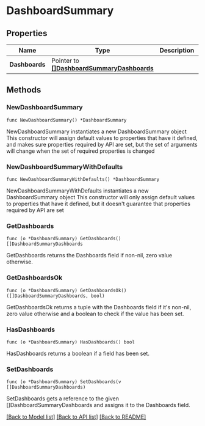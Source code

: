 # DashboardSummary

## Properties

Name | Type | Description | Notes
------------ | ------------- | ------------- | -------------
**Dashboards** | Pointer to [**[]DashboardSummaryDashboards**](DashboardSummary_dashboards.md) |  | [optional] 

## Methods

### NewDashboardSummary

`func NewDashboardSummary() *DashboardSummary`

NewDashboardSummary instantiates a new DashboardSummary object
This constructor will assign default values to properties that have it defined,
and makes sure properties required by API are set, but the set of arguments
will change when the set of required properties is changed

### NewDashboardSummaryWithDefaults

`func NewDashboardSummaryWithDefaults() *DashboardSummary`

NewDashboardSummaryWithDefaults instantiates a new DashboardSummary object
This constructor will only assign default values to properties that have it defined,
but it doesn't guarantee that properties required by API are set

### GetDashboards

`func (o *DashboardSummary) GetDashboards() []DashboardSummaryDashboards`

GetDashboards returns the Dashboards field if non-nil, zero value otherwise.

### GetDashboardsOk

`func (o *DashboardSummary) GetDashboardsOk() ([]DashboardSummaryDashboards, bool)`

GetDashboardsOk returns a tuple with the Dashboards field if it's non-nil, zero value otherwise
and a boolean to check if the value has been set.

### HasDashboards

`func (o *DashboardSummary) HasDashboards() bool`

HasDashboards returns a boolean if a field has been set.

### SetDashboards

`func (o *DashboardSummary) SetDashboards(v []DashboardSummaryDashboards)`

SetDashboards gets a reference to the given []DashboardSummaryDashboards and assigns it to the Dashboards field.


[[Back to Model list]](../README.md#documentation-for-models) [[Back to API list]](../README.md#documentation-for-api-endpoints) [[Back to README]](../README.md)


